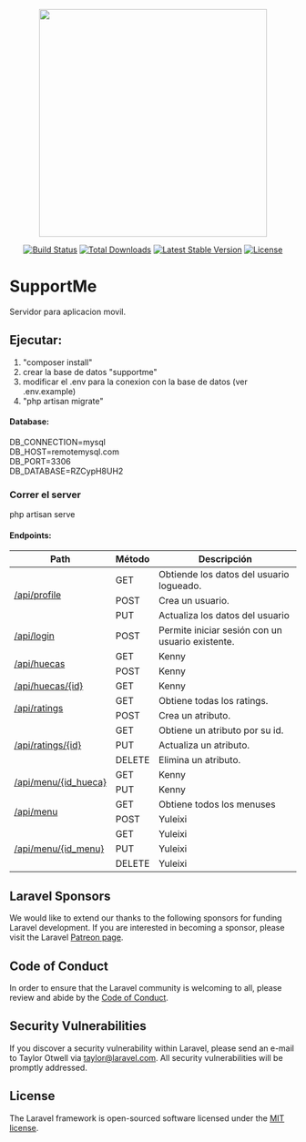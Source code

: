 <p align="center"><img src="https://res.cloudinary.com/dtfbvvkyp/image/upload/v1566331377/laravel-logolockup-cmyk-red.svg" width="400"></p>

<p align="center">
<a href="https://travis-ci.org/laravel/framework"><img src="https://travis-ci.org/laravel/framework.svg" alt="Build Status"></a>
<a href="https://packagist.org/packages/laravel/framework"><img src="https://poser.pugx.org/laravel/framework/d/total.svg" alt="Total Downloads"></a>
<a href="https://packagist.org/packages/laravel/framework"><img src="https://poser.pugx.org/laravel/framework/v/stable.svg" alt="Latest Stable Version"></a>
<a href="https://packagist.org/packages/laravel/framework"><img src="https://poser.pugx.org/laravel/framework/license.svg" alt="License"></a>
</p>

# SupportMe
Servidor para aplicacion movil.

## Ejecutar:
1. "composer install"
2. crear la base de datos "supportme"
3. modificar el .env para la conexion con la base de datos (ver .env.example)
4. "php artisan migrate"

#### Database:
DB_CONNECTION=mysql<br/>
DB_HOST=remotemysql.com<br/>
DB_PORT=3306<br/>
DB_DATABASE=RZCypH8UH2<br/>

### Correr el server
php artisan serve


#### Endpoints:
<table>
    <thead>
        <tr>
            <th scope="row">Path</th>
            <th>Método</th>
            <th>Descripción</th>
        </tr>
    </thead>
    <tbody>
        <tr>
            <td rowspan="3"><a href="/api/profile">/api/profile</a></td>
            <td>GET</td>
            <td>Obtiende los datos del usuario logueado.</td>
        </tr>
        <tr>
            <td>POST</td>
            <td>Crea un usuario.</td>
        </tr>
        <tr>
            <td>PUT</td>
            <td>Actualiza los datos del usuario</td>
        </tr>
        <tr>
            <td><a href="/api/login">/api/login</a></td>
            <td>POST</td>
            <td>Permite iniciar sesión con un usuario existente.</td>
        </tr>
        <tr>
            <td rowspan="2"><a href="/api/huecas">/api/huecas</a></td>
            <td>GET</td>
            <td>Kenny</td>
        </tr>
        <tr>
            <td>POST</td>
            <td>Kenny</td>
        </tr>
        <tr>
            <td><a href="/api/huecas/{id}">/api/huecas/{id}</a></td>
            <td>GET</td>
            <td>Kenny</td>
        </tr>
        <tr>
            <td rowspan="2"><a href="/api/rating">/api/ratings</a></td>
            <td>GET</td>
            <td>Obtiene todas los ratings.</td>
        </tr>
        <tr>
            <td>POST</td>
            <td>Crea un atributo.</td>
        </tr>
        <tr>
            <td rowspan="3"><a href="/api/rating/{id}">/api/ratings/{id}</a></td>
            <td>GET</td>
            <td>Obtiene un atributo por su id.</td>
        </tr>
        <tr>
            <td>PUT</td>
            <td>Actualiza un atributo.</td>
        </tr>
        <tr>
            <td>DELETE</td>
            <td>Elimina un atributo.</td>
        </tr>
        <tr>
            <td rowspan="2"><a href="/api/menu/{id_hueca}">/api/menu/{id_hueca}</a></td>
            <td>GET</td>
            <td>Kenny</td>
        </tr>
        <tr>
            <td>PUT</td>
            <td>Kenny</td>
        </tr>
        <tr>
            <td rowspan="2"><a href="/api/menu">/api/menu</a></td>
            <td>GET</td>
            <td>Obtiene todos los menuses</td>
        </tr>
        <tr>
            <td>POST</td>
            <td>Yuleixi</td>
        </tr>
        <tr>
            <td rowspan="3"><a href="/api/menu/{id}">/api/menu/{id_menu}</a></td>
            <td>GET</td>
            <td>Yuleixi</td>
        </tr>
        <tr>
            <td>PUT</td>
            <td>Yuleixi</td>
        </tr>
        <tr>
            <td>DELETE</td>
            <td>Yuleixi</td>
        </tr>
    </tbody>
</table>


## Laravel Sponsors

We would like to extend our thanks to the following sponsors for funding Laravel development. If you are interested in becoming a sponsor, please visit the Laravel [Patreon page](https://patreon.com/taylorotwell).

## Code of Conduct

In order to ensure that the Laravel community is welcoming to all, please review and abide by the [Code of Conduct](https://laravel.com/docs/contributions#code-of-conduct).

## Security Vulnerabilities

If you discover a security vulnerability within Laravel, please send an e-mail to Taylor Otwell via [taylor@laravel.com](mailto:taylor@laravel.com). All security vulnerabilities will be promptly addressed.

## License

The Laravel framework is open-sourced software licensed under the [MIT license](https://opensource.org/licenses/MIT).
